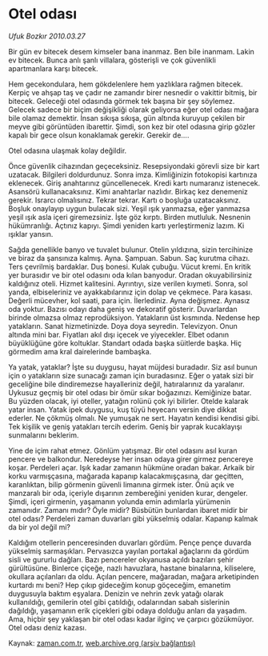 # Otel odası

*Ufuk Bozkır 2010.03.27*

<tr><td class="metin" colspan="2" style="padding-top: 20px; padding-left: 5px; ">Bir gün ev bitecek desem kimseler bana inanmaz. Ben bile inanmam. Lakin ev bitecek. Bunca anlı şanlı villalara, gösterişli ve çok güvenlikli apartmanlara karşı bitecek.</td></tr><tr><td class="metin" colspan="2" style="padding-top: 20px; padding-left: 5px; "><p>Hem gecekondulara, hem gökdelenlere hem yazlıklara rağmen bitecek. Kerpiç ve ahşap taş ve çadır ne zamandır birer nesnedir o vakittir bitmiş, bir bitecek. Geleceği otel odasında görmek tek başına bir şey söylemez. Gelecek sadece bir biçim değişikliği olarak geliyorsa eğer otel odası mağara bile olamaz demektir. İnsan sıkışa sıkışa, gün altında kuruyup çekilen bir meyve gibi görüntüden ibarettir. Şimdi, son kez bir otel odasına girip gözler kapalı bir gece olsun konaklamak gerekir. Gerekir de....
<p>Otel odasına ulaşmak kolay değildir.
<p>Önce güvenlik cihazından geçeceksiniz. Resepsiyondaki görevli size bir kart uzatacak. Bilgileri doldurdunuz. Sonra imza. Kimliğinizin fotokopisi kartınıza eklenecek. Giriş anahtarınız güncellenecek. Kredi kartı numaranız istenecek. Asansörü kullanacaksınız. Kimi anahtarlar nazlıdır. Birkaç kez denemeniz gerekir. Israrcı olmalısınız. Tekrar tekrar. Kartı o boşluğa uzatacaksınız. Boşluk onaylayıp uygun bulacak sizi. Yeşil ışık yanmazsa, eğer yanmazsa yeşil ışık asla içeri giremezsiniz. İşte göz kırptı. Birden mutluluk. Nesnenin hükümranlığı. Açtınız kapıyı. Şimdi yeniden kartı yerleştirmeniz lazım. Ki ışıklar yansın.
<p>Sağda genellikle banyo ve tuvalet bulunur. Otelin yıldızına, sizin tercihinize ve biraz da şansınıza kalmış. Ayna. Şampuan. Sabun. Saç kurutma cihazı. Ters çevrilmiş bardaklar. Duş bonesi. Kulak çubuğu. Vücut kremi. En kritik yer burasıdır ve bir otel odasını oda kılan banyodur. Oradan okuyabilirsiniz kaldığınız oteli. Hizmet kalitesini. Ayrıntıyı, size verilen kıymeti. Sonra, sol yanda, elbiseleriniz ve ayakkabılarınız için dolap ve çekmece. Para kasası. Değerli mücevher, kol saati, para için. İlerlediniz. Ayna değişmez. Aynasız oda yoktur. Bazısı odayı daha geniş ve dekoratif gösterir. Duvarlardan birinde olmazsa olmaz reprodüksiyon. Yatakların üst kısmında. Nedense hep yatakların. Sanat hizmetinizde. Doya doya seyredin. Televizyon. Onun altında mini bar. Fiyatları akıl dışı içecek ve yiyecekler. Elbet odanın büyüklüğüne göre koltuklar. Standart odada başka süitlerde başka. Hiç görmedim ama kral dairelerinde bambaşka.
<p>Ya yatak, yataklar? İşte su duygusu, hayat müjdesi buradadır. Siz asıl bunun için o yatakların size sunacağı zaman için buradasınız. Eğer o yatak sizi bir geceliğine bile dindiremezse hayalleriniz değil, hatıralarınız da yaralanır. Uykusuz geçmiş bir otel odası bir ömür sıkar boğazınızı. Kemiğinize batar. Bu yüzden olacak, iyi oteller, yatağın rolünü çok iyi bilirler. Otelde kalarak yatar insan. Yatak ipek duygusu, kuş tüyü heyecanı versin diye dikkat ederler. Ne çökmüş olmalı. Ne yumuşak ne sert. Hayatın kendisi kendisi gibi. Tek kişilik ve geniş yatakları tercih ederim. Geniş bir yaprak kucaklayışı sunmalarını beklerim.
<p>Yine de içim rahat etmez. Gönlüm yatışmaz. Bir otel odasını asıl kuran pencere ve balkondur. Neredeyse her insan odaya girer girmez pencereye koşar. Perdeleri açar. Işık kadar zamanın hükmüne oradan bakar. Arkaik bir korku varmışçasına, mağarada kapanıp kalacakmışçasına, dar geçitten, karanlıktan, bilip görmenin güvenli limanına girmek ister. Önü açık ve manzaralı bir oda, içeriyle dışarının zembereğini yeniden kurar, dengeler. Şimdi, içeri girmenin, yaşamanın yolunda emin adımlarla yürümenin zamanıdır. Zamanı mıdır? Öyle midir? Büsbütün bunlardan ibaret midir bir otel odası? Perdeleri zaman duvarları gibi yükselmiş odalar. Kapanıp kalmak da bir yol değil mi?
<p>Kaldığım otellerin penceresinden duvarları gördüm. Pençe pençe duvarda yükselmiş sarmaşıkları. Pervasızca yayılan portakal ağaçlarını da gördüm sisli ve gururlu dağları. Bazı pencereler okyanusa açıldı bazıları şehir gürültüsüne. Binlerce çiçeğe, nazlı havuzlara, hastane binalarına, kiliselere, okullara açılanları da oldu. Açılan pencere, mağaradan, mağara arketipinden kurtardı mı beni? Hep çıkıp gideceğim konup göçeceğim, emanetim duygusuyla baktım eşyalara. Denizin ve nehrin zevk yatağı olarak kullanıldığı, gemilerin otel gibi çatıldığı, odalarından sabah sislerinin dağıldığı, yaşamanın erik çiçekleri gibi odaya dolduğu anları da yaşadım. Ama, hiçbir şey yaklaşan bir otel odası kadar ilginç ve çarpıcı gözükmüyor. Otel odası deniz kazası. <br/></p></p></p></p></p></p></p></td></tr>

Kaynak: [zaman.com.tr](http://zaman.com.tr/yazar.do?yazino=966003), [web.archive.org (arşiv bağlantısı)](http://web.archive.org/web/20100401134220/http://zaman.com.tr:80/yazar.do?yazino=966003)
